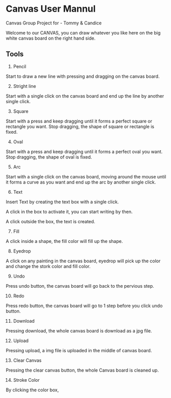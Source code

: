 # Canvas User Mannul
Canvas Group Project for - Tommy & Candice

Welcome to our CANVAS, you can draw whatever you like here on the big white canvas board on the right hand side.

## Tools

1. Pencil

Start to draw a new line with pressing and dragging on the canvas board.

2. Stright line

Start with a single click on the canvas board and end up the line by another single click.

3. Square

Start with a press and keep dragging until it forms a perfect square or rectangle you want. Stop dragging, the shape of square or rectangle is fixed.

4. Oval

Start with a press and keep dragging until it forms a perfect oval you want. Stop dragging, the shape of oval is fixed.

5. Arc

Start with a single click on the canvas board, moving around the mouse until it forms a curve as you want and end up the arc by another single click.

6. Text

Insert Text by creating the text box with a single click.

A click in the box to activate it, you can start writing by then.

A click outside the box, the text is created.

7. Fill

A click inside a shape, the fill color will fill up the shape.

8. Eyedrop

A click on any painting in the canvas board, eyedrop will pick up the color and change the stork color and fill color.

9. Undo

Press undo button, the canvas board will go back to the pervious step.

10. Redo

Press redo button, the canvas board will go to 1 step before you click undo button.

11. Download

Pressing download, the whole canvas board is download as a jpg file.

12. Upload

Pressing upload, a img file is uploaded in the middle of canvas board.

13. Clear Canvas

Pressing the clear canvas button, the whole Canvas board is cleaned up.

14. Stroke Color

By clicking the color box, 
